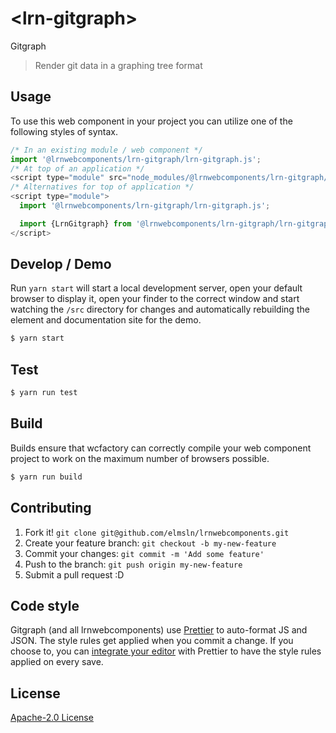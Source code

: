 # &lt;lrn-gitgraph&gt;

Gitgraph
> Render git data in a graphing tree format

## Usage
To use this web component in your project you can utilize one of the following styles of syntax.

```js
/* In an existing module / web component */
import '@lrnwebcomponents/lrn-gitgraph/lrn-gitgraph.js';
/* At top of an application */
<script type="module" src="node_modules/@lrnwebcomponents/lrn-gitgraph/lrn-gitgraph.js"></script>
/* Alternatives for top of application */
<script type="module">
  import '@lrnwebcomponents/lrn-gitgraph/lrn-gitgraph.js';

  import {LrnGitgraph} from '@lrnwebcomponents/lrn-gitgraph/lrn-gitgraph.js';
</script>
```

## Develop / Demo
Run `yarn start` will start a local development server, open your default browser to display it, open your finder to the correct window and start watching the `/src` directory for changes and automatically rebuilding the element and documentation site for the demo.
```bash
$ yarn start
```

## Test

```bash
$ yarn run test
```

## Build
Builds ensure that wcfactory can correctly compile your web component project to
work on the maximum number of browsers possible.
```bash
$ yarn run build
```

## Contributing

1. Fork it! `git clone git@github.com/elmsln/lrnwebcomponents.git`
2. Create your feature branch: `git checkout -b my-new-feature`
3. Commit your changes: `git commit -m 'Add some feature'`
4. Push to the branch: `git push origin my-new-feature`
5. Submit a pull request :D

## Code style

Gitgraph (and all lrnwebcomponents) use [Prettier][prettier] to auto-format JS and JSON.  The style rules get applied when you commit a change.  If you choose to, you can [integrate your editor][prettier-ed] with Prettier to have the style rules applied on every save.

[prettier]: https://github.com/prettier/prettier/
[prettier-ed]: https://github.com/prettier/prettier/#editor-integration
[polyserve]: https://github.com/Polymer/polyserve
[web-component-tester]: https://github.com/Polymer/web-component-tester

## License
[Apache-2.0 License](http://opensource.org/licenses/Apache-2.0)